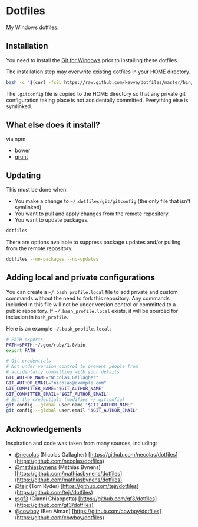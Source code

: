 # Dotfiles

My Windows dotfiles.

## Installation

You need to install the [Git for Windows](http://msysgit.github.com/) prior to
installing these dotfiles.

The installation step may overwrite existing dotfiles in your HOME directory.

```bash
bash -c "$(curl -fsSL https://raw.github.com/kevva/dotfiles/master/bin/dotfiles)"
```

The `.gitconfig` file is copied to the HOME directory so that any private git
configuration taking place is not accidentally committed. Everything else is
symlinked.

## What else does it install?

via npm

* [bower](http://twitter.github.com/bower/)
* [grunt](http://gruntjs.com/)

## Updating

This must be done when:

* You make a change to `~/.dotfiles/git/gitconfig` (the only file that isn't symlinked).
* You want to pull and apply changes from the remote repository.
* You want to update packages.

```bash
dotfiles
```

There are options available to suppress package updates and/or pulling from the remote repository.

```bash
dotfiles --no-packages --no-updates
```

## Adding local and private configurations

You can create a `~/.bash_profile.local` file to add private and custom
commands without the need to fork this repository. Any commands included in
this file will not be under version control or committed to a public
repository. If `~/.bash_profile.local` exists, it will be sourced for
inclusion in `bash_profile`.

Here is an example `~/.bash_profile.local`:

```bash
# PATH exports
PATH=$PATH:~/.gem/ruby/1.8/bin
export PATH

# Git credentials
# Not under version control to prevent people from
# accidentally committing with your details
GIT_AUTHOR_NAME="Nicolas Gallagher"
GIT_AUTHOR_EMAIL="nicolas@example.com"
GIT_COMMITTER_NAME="$GIT_AUTHOR_NAME"
GIT_COMMITTER_EMAIL="$GIT_AUTHOR_EMAIL"
# Set the credentials (modifies ~/.gitconfig)
git config --global user.name "$GIT_AUTHOR_NAME"
git config --global user.email "$GIT_AUTHOR_EMAIL"
```

## Acknowledgements

Inspiration and code was taken from many sources, including:

* [@necolas](https://github.com/necolas) (Nicolas Gallagher)
  [https://github.com/necolas/dotfiles](https://github.com/necolas/dotfiles)
* [@mathiasbynens](https://github.com/mathiasbynens) (Mathias Bynens)
  [https://github.com/mathiasbynens/dotfiles](https://github.com/mathiasbynens/dotfiles)
* [@tejr](https://github.com/tejr) (Tom Ryder)
  [https://github.com/tejr/dotfiles](https://github.com/tejr/dotfiles)
* [@gf3](https://github.com/gf3) (Gianni Chiappetta)
  [https://github.com/gf3/dotfiles](https://github.com/gf3/dotfiles)
* [@cowboy](https://github.com/cowboy) (Ben Alman)
  [https://github.com/cowboy/dotfiles](https://github.com/cowboy/dotfiles)
